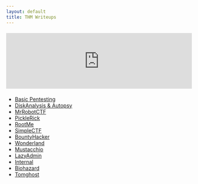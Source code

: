 ```yaml
---
layout: default
title: THM Writeups
---
```


<div style="position: relative; padding-bottom: 30%; height: 0; overflow: hidden; max-width: 100%; margin: 20px 0;">
  <iframe 
    src="https://tryhackme.com/api/v2/badges/public-profile?userPublicId=3960948" 
    style="position: absolute; top:0; left: 0; width: 100%; height: 100%; border: none;"
  ></iframe>
</div>

<ul>
  <li><a href="writeups/BasicPentesting">Basic Pentesting</a></li>
  <li><a href="writeups/DiskAnalysis&Autopsy.md">DiskAnalysis & Autopsy</a></li>
  <li><a href="writeups/MrRobotCTF.md">MrRobotCTF</a></li>
  <li><a href="writeups/PickleRick.md">PickleRick</a></li>
  <li><a href="writeups/RootMe.md">RootMe</a></li>
  <li><a href="writeups/SimpleCTF.md">SimpleCTF</a></li>
  <li><a href="writeups/BountyHacker.md">BountyHacker</a></li>
  <li><a href="writeups/Wonderland.md">Wonderland</a></li>
  <li><a href="writeups/Mustacchio.md">Mustacchio</a></li>
  <li><a href="writeups/LazyAdmin.md">LazyAdmin</a></li>
  <li><a href="writeups/Internal.md">Internal</a></li>
  <li><a href="writeups/Biohazard.md">Biohazard</a></li>
  <li><a href="writeups/tomghost.md">Tomghost</a></li>
</ul>

